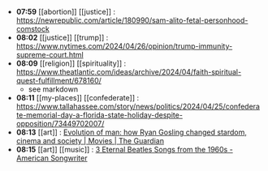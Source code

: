 - **07:59** [[abortion]] [[justice]] : https://newrepublic.com/article/180990/sam-alito-fetal-personhood-comstock
- **08:02** [[justice]] [[trump]] : https://www.nytimes.com/2024/04/26/opinion/trump-immunity-supreme-court.html
- **08:09** [[religion]] [[spirituality]] : https://www.theatlantic.com/ideas/archive/2024/04/faith-spiritual-quest-fulfillment/678160/
	- see markdown
- **08:11** [[my-places]] [[confederate]] : https://www.tallahassee.com/story/news/politics/2024/04/25/confederate-memorial-day-a-florida-state-holiday-despite-opposition/73449702007/
- **08:13** [[art]] :  [Evolution of man: how Ryan Gosling changed stardom, cinema and society | Movies | The Guardian](https://www.theguardian.com/film/2024/apr/26/the-evolution-of-man-how-ryan-gosling-changed-stardom-cinema-and-society)
- **08:15** [[art]] [[music]] :  [3 Eternal Beatles Songs from the 1960s - American Songwriter](https://americansongwriter.com/3-eternal-beatles-songs-from-the-1960s/)